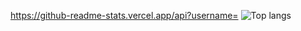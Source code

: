 https://github-readme-stats.vercel.app/api?username=<uehoho18>
![Top langs](https://github-readme-stats.vercel.app/api/top-langs/?uehoho18=rcmdnk)
